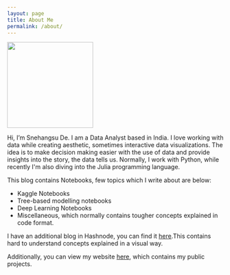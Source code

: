 ```yaml
---
layout: page
title: About Me
permalink: /about/
---
```


<img src="https://avatars.githubusercontent.com/u/63997773?s=400&u=ac9a7eae61362747ac674ec92660fb87689a9329&v=4" width="200" height="200">

Hi, I’m Snehangsu De. I am a Data Analyst based in India. I love working with data while creating aesthetic, sometimes interactive data visualizations. The idea is to make decision making easier with the use of data and provide insights into the story, the data tells us. Normally, I work with Python, while recently I'm also diving into the Julia programming language.

This blog contains Notebooks, few topics which I write about are below:

-    Kaggle Notebooks
-    Tree-based modelling notebooks
-    Deep Learning Notebooks
-    Miscellaneous, which normally contains tougher concepts explained in code format.

I have an additional blog in Hashnode, you can find it [here](https://xspace.hashnode.dev/).This contains hard to understand concepts explained in a visual way.

Additionally, you can view my website [here](https://snehangsude.github.io/), which contains my public projects.
